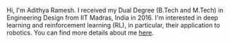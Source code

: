 Hi, I'm Adithya Ramesh. I received my Dual Degree (B.Tech and M.Tech) in Engineering Design from IIT Madras, India in 2016. 
I'm interested in deep learning and reinforcement learning (RL), in particular, their application to robotics.  You can find more details about me [here](https://adi3e08.github.io/).
<!---
adi3e08/adi3e08 is a ✨ special ✨ repository because its `README.md` (this file) appears on your GitHub profile.
You can click the Preview link to take a look at your changes.
--->
